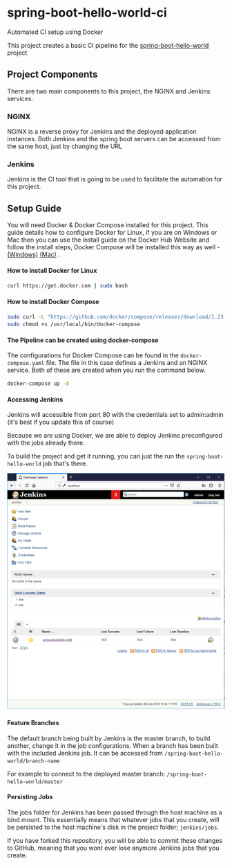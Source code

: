 # spring-boot-hello-world-ci
Automated CI setup using Docker

This project creates a basic CI pipeline for the [spring-boot-hello-world](https://github.com/bob-crutchley/spring-boot-hello-world) project 

## Project Components
There are two main components to this project, the NGINX and Jenkins services.

### NGINX
NGINX is a reverse proxy for Jenkins and the deployed application instances.
Both Jenkins and the spring boot servers can be accessed from the same host, just by changing the URL


### Jenkins
Jenkins is the CI tool that is going to be used to facilitate the automation for this project.


## Setup Guide
You will need Docker & Docker Compose installed for this project. 
This guide details how to configure Docker for Linux, if you are on Windows or Mac then you can use the install guide on the
Docker Hub Website and follow the install steps, Docker Compose will be installed this way as well -
[(Windows)](https://hub.docker.com/editions/community/docker-ce-desktop-windows)
[(Mac)](https://hub.docker.com/editions/community/docker-ce-desktop-mac)
.

#### How to install Docker for Linux
```bash
curl https://get.docker.com | sudo bash
```

#### How to install Docker Compose
```bash
sudo curl -L "https://github.com/docker/compose/releases/download/1.23.2/docker-compose-$(uname -s)-$(uname -m)" -o /usr/local/bin/docker-compose
sudo chmod +x /usr/local/bin/docker-compose
```

#### The Pipeline can be created using docker-compose
The configurations for Docker Compose can be found in the `docker-compose.yaml` file. The file in this case defines a Jenkins and an NGINX service. Both of these are created when you run the command below.
```bash
docker-compose up -d
```

#### Accessing Jenkins
Jenkins will accessible from port 80 with the credentials set to admin:admin (it's best if you update this of course)

Because we are using Docker, we are able to deploy Jenkins preconfigured with the jobs already there.

To build the project and get it running, you can just the run the `spring-boot-hello-world` job that's there.

![Jenkins Home Page](docs/images/jenkins-home.png)

#### Feature Branches
The default branch being built by Jenkins is the master branch, to build another, change it in the job configurations. When a branch has been built with the included Jenkins job.
It can be accessed from `/spring-boot-hello-world/branch-name`

For example to connect to the deployed master branch:
`/spring-boot-hello-world/master`

#### Persisting Jobs
The jobs folder for Jenkins has been passed through the host machine as a bind mount. This essentially means that whatever jobs that you create, will be persisted to the host machine's disk in the project folder; `jenkins/jobs`. 

If you have forked this repository, you will be able to commit these changes to GitHub, meaning that you wont ever lose anymore Jenkins jobs that you create.

